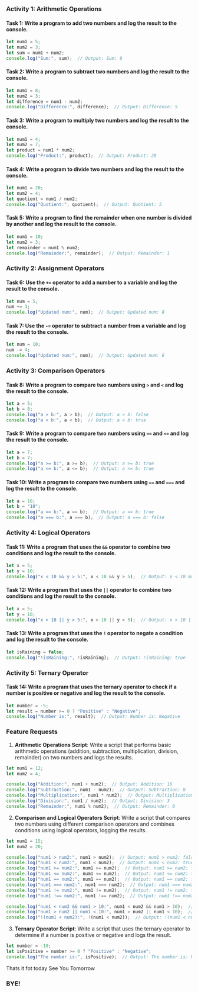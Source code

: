 ### Activity 1: Arithmetic Operations

#### Task 1: Write a program to add two numbers and log the result to the console.
```javascript
let num1 = 5;
let num2 = 3;
let sum = num1 + num2;
console.log("Sum:", sum);  // Output: Sum: 8
```

#### Task 2: Write a program to subtract two numbers and log the result to the console.
```javascript
let num1 = 8;
let num2 = 3;
let difference = num1 - num2;
console.log("Difference:", difference);  // Output: Difference: 5
```

#### Task 3: Write a program to multiply two numbers and log the result to the console.
```javascript
let num1 = 4;
let num2 = 7;
let product = num1 * num2;
console.log("Product:", product);  // Output: Product: 28
```

#### Task 4: Write a program to divide two numbers and log the result to the console.
```javascript
let num1 = 20;
let num2 = 4;
let quotient = num1 / num2;
console.log("Quotient:", quotient);  // Output: Quotient: 5
```

#### Task 5: Write a program to find the remainder when one number is divided by another and log the result to the console.
```javascript
let num1 = 10;
let num2 = 3;
let remainder = num1 % num2;
console.log("Remainder:", remainder);  // Output: Remainder: 1
```

### Activity 2: Assignment Operators

#### Task 6: Use the `+=` operator to add a number to a variable and log the result to the console.
```javascript
let num = 5;
num += 3;
console.log("Updated num:", num);  // Output: Updated num: 8
```

#### Task 7: Use the `-=` operator to subtract a number from a variable and log the result to the console.
```javascript
let num = 10;
num -= 4;
console.log("Updated num:", num);  // Output: Updated num: 6
```

### Activity 3: Comparison Operators

#### Task 8: Write a program to compare two numbers using `>` and `<` and log the result to the console.
```javascript
let a = 5;
let b = 8;
console.log("a > b:", a > b);  // Output: a > b: false
console.log("a < b:", a < b);  // Output: a < b: true
```

#### Task 9: Write a program to compare two numbers using `>=` and `<=` and log the result to the console.
```javascript
let a = 7;
let b = 7;
console.log("a >= b:", a >= b);  // Output: a >= b: true
console.log("a <= b:", a <= b);  // Output: a <= b: true
```

#### Task 10: Write a program to compare two numbers using `==` and `===` and log the result to the console.
```javascript
let a = 10;
let b = "10";
console.log("a == b:", a == b);  // Output: a == b: true
console.log("a === b:", a === b);  // Output: a === b: false
```

### Activity 4: Logical Operators

#### Task 11: Write a program that uses the `&&` operator to combine two conditions and log the result to the console.
```javascript
let x = 5;
let y = 10;
console.log("x < 10 && y > 5:", x < 10 && y > 5);  // Output: x < 10 && y > 5: true
```

#### Task 12: Write a program that uses the `||` operator to combine two conditions and log the result to the console.
```javascript
let x = 5;
let y = 10;
console.log("x > 10 || y > 5:", x > 10 || y > 5);  // Output: x > 10 || y > 5: true
```

#### Task 13: Write a program that uses the `!` operator to negate a condition and log the result to the console.
```javascript
let isRaining = false;
console.log("!isRaining:", !isRaining);  // Output: !isRaining: true
```

### Activity 5: Ternary Operator

#### Task 14: Write a program that uses the ternary operator to check if a number is positive or negative and log the result to the console.
```javascript
let number = -5;
let result = number >= 0 ? "Positive" : "Negative";
console.log("Number is:", result);  // Output: Number is: Negative
```

### Feature Requests

1. **Arithmetic Operations Script**: Write a script that performs basic arithmetic operations (addition, subtraction, multiplication, division, remainder) on two numbers and logs the results.
```javascript
let num1 = 12;
let num2 = 4;

console.log("Addition:", num1 + num2);  // Output: Addition: 16
console.log("Subtraction:", num1 - num2);  // Output: Subtraction: 8
console.log("Multiplication:", num1 * num2);  // Output: Multiplication: 48
console.log("Division:", num1 / num2);  // Output: Division: 3
console.log("Remainder:", num1 % num2);  // Output: Remainder: 0
```

2. **Comparison and Logical Operators Script**: Write a script that compares two numbers using different comparison operators and combines conditions using logical operators, logging the results.
```javascript
let num1 = 15;
let num2 = 20;

console.log("num1 > num2:", num1 > num2);  // Output: num1 > num2: false
console.log("num1 < num2:", num1 < num2);  // Output: num1 < num2: true
console.log("num1 >= num2:", num1 >= num2);  // Output: num1 >= num2: false
console.log("num1 <= num2:", num1 <= num2);  // Output: num1 <= num2: true
console.log("num1 == num2:", num1 == num2);  // Output: num1 == num2: false
console.log("num1 === num2:", num1 === num2);  // Output: num1 === num2: false
console.log("num1 != num2:", num1 != num2);  // Output: num1 != num2: true
console.log("num1 !== num2:", num1 !== num2);  // Output: num1 !== num2: true

console.log("num1 < num2 && num1 > 10:", num1 < num2 && num1 > 10);  // Output: num1 < num2 && num1 > 10: true
console.log("num1 > num2 || num1 < 10:", num1 > num2 || num1 < 10);  // Output: num1 > num2 || num1 < 10: false
console.log("!(num1 < num2):", !(num1 < num2));  // Output: !(num1 < num2): false
```

3. **Ternary Operator Script**: Write a script that uses the ternary operator to determine if a number is positive or negative and logs the result.
```javascript
let number = -10;
let isPositive = number >= 0 ? "Positive" : "Negative";
console.log("The number is:", isPositive);  // Output: The number is: Negative
```

Thats it fot today See You Tomorrow
### BYE!
